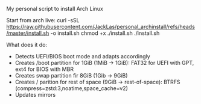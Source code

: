My personal script to install Arch Linux

Start from arch live:
curl -sSL https://raw.githubusercontent.com/JackLas/personal_archinstall/refs/heads/master/install.sh -o install.sh
chmod +x ./install.sh
./install.sh

What does it do:
- Detects UEFI/BIOS boot mode and adapts accordingly
- Creates /boot partition for 1GiB (1MiB -> 1GiB): FAT32 for UEFI with GPT, ext4 for BIOS with MBR
- Creates swap partition fir 8GiB (1Gib -> 9GiB)
- Creates / parition for rest of space (9GiB -> rest-of-space): BTRFS (compress=zstd:3,noatime,space_cache=v2)
- Updates mirrors
